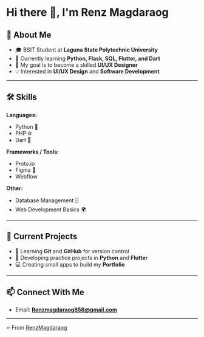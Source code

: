 # Hi there 👋, I'm Renz Magdaraog  

## 🚀 About Me  
- 🎓 BSIT Student at **Laguna State Polytechnic University**  
- 🌱 Currently learning **Python, Flask, SQL, Flutter, and Dart**  
- 🎯 My goal is to become a skilled **UI/UX Designer**  
- 💡 Interested in **UI/UX Design** and **Software Development**  

---

## 🛠 Skills  

**Languages:**  
- Python 🐍  
- PHP 🌐  
- Dart 🎯  

**Frameworks / Tools:**  
- Proto.io  
- Figma 🎨  
- Webflow  

**Other:**  
- Database Management 🗄️  
- Web Development Basics 🌍  

---

## 📂 Current Projects  
- 🔧 Learning **Git** and **GitHub** for version control  
- 📱 Developing practice projects in **Python** and **Flutter**  
- 💻 Creating small apps to build my **Portfolio**  

---

## 📫 Connect With Me  
- Email: **Renzmagdaraog858@gmail.com**  

---
⭐️ From [RenzMagdaraog](https://github.com/your-username)
